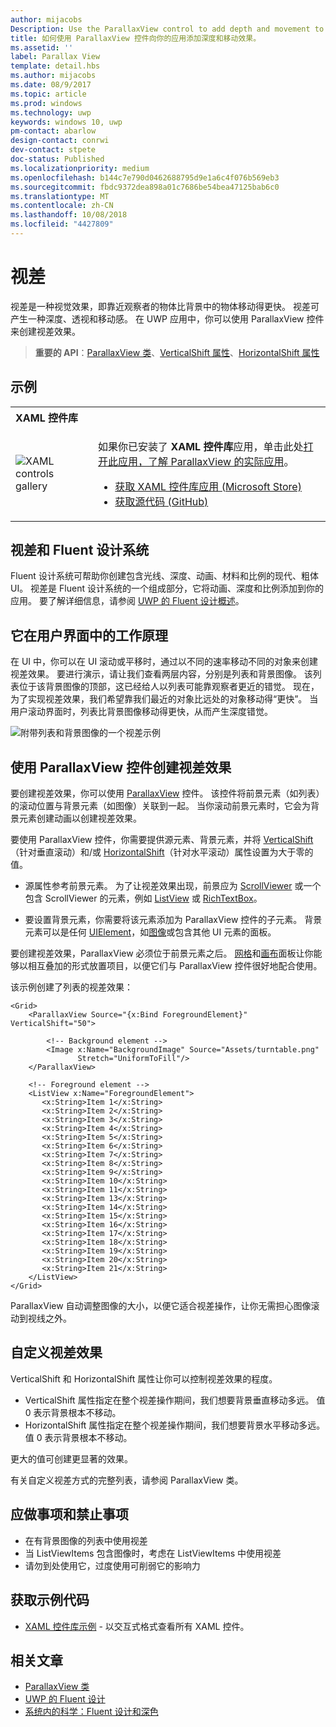 ```yaml
---
author: mijacobs
Description: Use the ParallaxView control to add depth and movement to your app.
title: 如何使用 ParallaxView 控件向你的应用添加深度和移动效果。
ms.assetid: ''
label: Parallax View
template: detail.hbs
ms.author: mijacobs
ms.date: 08/9/2017
ms.topic: article
ms.prod: windows
ms.technology: uwp
keywords: windows 10, uwp
pm-contact: abarlow
design-contact: conrwi
dev-contact: stpete
doc-status: Published
ms.localizationpriority: medium
ms.openlocfilehash: b144c7e790d0462688795d9e1a6c4f076b569eb3
ms.sourcegitcommit: fbdc9372dea898a01c7686be54bea47125bab6c0
ms.translationtype: MT
ms.contentlocale: zh-CN
ms.lasthandoff: 10/08/2018
ms.locfileid: "4427809"
---
```

# <a name="parallax"></a>视差

视差是一种视觉效果，即靠近观察者的物体比背景中的物体移动得更快。 视差可产生一种深度、透视和移动感。 在 UWP 应用中，你可以使用 ParallaxView 控件来创建视差效果。  

> **重要的 API**：[ParallaxView 类](https://docs.microsoft.com/uwp/api/Windows.UI.Xaml.Controls.Parallaxview)、[VerticalShift 属性](https://docs.microsoft.com/uwp/api/Windows.UI.Xaml.Controls.Parallaxview.VerticalShift)、[HorizontalShift 属性](https://docs.microsoft.com/uwp/api/Windows.UI.Xaml.Controls.Parallaxview.HorizontalShift)

## <a name="examples"></a>示例

<table>
<th align="left">XAML 控件库<th>
<tr>
<td><img src="images/xaml-controls-gallery-sm.png" alt="XAML controls gallery"></img></td>
<td>
    <p>如果你已安装了 <strong style="font-weight: semi-bold">XAML 控件库</strong>应用，单击此处<a href="xamlcontrolsgallery:/item/ParallaxView">打开此应用，了解 ParallaxView 的实际应用</a>。</p>
    <ul>
    <li><a href="https://www.microsoft.com/store/productId/9MSVH128X2ZT">获取 XAML 控件库应用 (Microsoft Store)</a></li>
    <li><a href="https://github.com/Microsoft/Windows-universal-samples/tree/master/Samples/XamlUIBasics">获取源代码 (GitHub)</a></li>
    </ul>
</td>
</tr>
</table>

## <a name="parallax-and-the-fluent-design-system"></a>视差和 Fluent 设计系统

 Fluent 设计系统可帮助你创建包含光线、深度、动画、材料和比例的现代、粗体 UI。 视差是 Fluent 设计系统的一个组成部分，它将动画、深度和比例添加到你的应用。 要了解详细信息，请参阅 [UWP 的 Fluent 设计概述](../fluent-design-system/index.md)。

## <a name="how-it-works-in-a-user-interface"></a>它在用户界面中的工作原理

在 UI 中，你可以在 UI 滚动或平移时，通过以不同的速率移动不同的对象来创建视差效果。 <!-- Parallax is an important tool in adding depth to applications along with other techniques like transition animations, perspective tilt, and layering. --> 要进行演示，请让我们查看两层内容，分别是列表和背景图像。  该列表位于该背景图像的顶部，这已经给人以列表可能靠观察者更近的错觉。  现在，为了实现视差效果，我们希望靠我们最近的对象比远处的对象移动得“更快”。  当用户滚动界面时，列表比背景图像移动得更快，从而产生深度错觉。

 ![附带列表和背景图像的一个视差示例](images/_Parallax_v2.gif)

 
## <a name="using-the-parallaxview-control-to-create-a-parallax-effect"></a>使用 ParallaxView 控件创建视差效果

要创建视差效果，你可以使用 [ParallaxView](https://docs.microsoft.com/uwp/api/Windows.UI.Xaml.Controls.Parallaxview) 控件。 该控件将前景元素（如列表）的滚动位置与背景元素（如图像）关联到一起。 当你滚动前景元素时，它会为背景元素创建动画以创建视差效果。 

要使用 ParallaxView 控件，你需要提供源元素、背景元素，并将 [VerticalShift](https://docs.microsoft.com/uwp/api/Windows.UI.Xaml.Controls.Parallaxview.VerticalShift)（针对垂直滚动）和/或  [HorizontalShift](https://docs.microsoft.com/uwp/api/Windows.UI.Xaml.Controls.Parallaxview.HorizontalShift)（针对水平滚动）属性设置为大于零的值。 
* 源属性参考前景元素。 为了让视差效果出现，前景应为 [ScrollViewer](https://docs.microsoft.com/en-us/uwp/api/Windows.UI.Xaml.Controls.ScrollViewer) 或一个包含 ScrollViewer 的元素，例如 [ListView](https://docs.microsoft.com/en-us/uwp/api/windows.ui.xaml.controls.listview) 或 [RichTextBox](https://docs.microsoft.com/en-us/uwp/api/Windows.UI.Xaml.Controls.RichEditBox)。 

* 要设置背景元素，你需要将该元素添加为 ParallaxView 控件的子元素。 背景元素可以是任何 [UIElement](https://docs.microsoft.com/en-us/uwp/api/windows.ui.xaml.uielement)，如[图像](https://docs.microsoft.com/en-us/uwp/api/Windows.UI.Xaml.Controls.Image)或包含其他 UI 元素的面板。 

要创建视差效果，ParallaxView 必须位于前景元素之后。 [网格](https://docs.microsoft.com/en-us/uwp/api/windows.ui.xaml.controls.grid)和[画布](https://docs.microsoft.com/en-us/uwp/api/windows.ui.xaml.controls.canvas)面板让你能够以相互叠加的形式放置项目，以便它们与 ParallaxView 控件很好地配合使用。  

该示例创建了列表的视差效果：
 
```xaml
<Grid>
    <ParallaxView Source="{x:Bind ForegroundElement}" VerticalShift="50"> 
    
        <!-- Background element --> 
        <Image x:Name="BackgroundImage" Source="Assets/turntable.png"
               Stretch="UniformToFill"/>
    </ParallaxView>
    
    <!-- Foreground element -->
    <ListView x:Name="ForegroundElement">
       <x:String>Item 1</x:String> 
       <x:String>Item 2</x:String> 
       <x:String>Item 3</x:String> 
       <x:String>Item 4</x:String> 
       <x:String>Item 5</x:String>  
       <x:String>Item 6</x:String> 
       <x:String>Item 7</x:String> 
       <x:String>Item 8</x:String> 
       <x:String>Item 9</x:String> 
       <x:String>Item 10</x:String>     
       <x:String>Item 11</x:String> 
       <x:String>Item 13</x:String> 
       <x:String>Item 14</x:String> 
       <x:String>Item 15</x:String> 
       <x:String>Item 16</x:String>     
       <x:String>Item 17</x:String> 
       <x:String>Item 18</x:String> 
       <x:String>Item 19</x:String> 
       <x:String>Item 20</x:String> 
       <x:String>Item 21</x:String>        
    </ListView>
</Grid>
``` 

ParallaxView 自动调整图像的大小，以便它适合视差操作，让你无需担心图像滚动到视线之外。

## <a name="customizing-the-parallax-effect"></a>自定义视差效果 

VerticalShift 和 HorizontalShift 属性让你可以控制视差效果的程度。

* VerticalShift 属性指定在整个视差操作期间，我们想要背景垂直移动多远。 值 0 表示背景根本不移动。
* HorizontalShift 属性指定在整个视差操作期间，我们想要背景水平移动多远。 值 0 表示背景根本不移动。

更大的值可创建更显著的效果。 

有关自定义视差方式的完整列表，请参阅 ParallaxView 类。 

## <a name="dos-and-donts"></a>应做事项和禁止事项

- 在有背景图像的列表中使用视差
- 当 ListViewItems 包含图像时，考虑在 ListViewItems 中使用视差
- 请勿到处使用它，过度使用可削弱它的影响力

## <a name="get-the-sample-code"></a>获取示例代码

- [XAML 控件库示例](https://github.com/Microsoft/Windows-universal-samples/tree/master/Samples/XamlUIBasics) - 以交互式格式查看所有 XAML 控件。

## <a name="related-articles"></a>相关文章

- [ParallaxView 类](https://docs.microsoft.com/uwp/api/Windows.UI.Xaml.Controls.Parallaxview) 
- [UWP 的 Fluent 设计](../fluent-design-system/index.md)
- [系统内的科学：Fluent 设计和深色](https://medium.com/microsoft-design/science-in-the-system-fluent-design-and-depth-fb6d0f23a53f)
